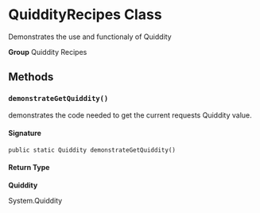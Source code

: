 # QuiddityRecipes Class

Demonstrates the use and functionaly of Quiddity

**Group** Quiddity Recipes

## Methods
### `demonstrateGetQuiddity()`

demonstrates the code needed to get the current requests 
Quiddity value.

#### Signature
```apex
public static Quiddity demonstrateGetQuiddity()
```

#### Return Type
**Quiddity**

System.Quiddity